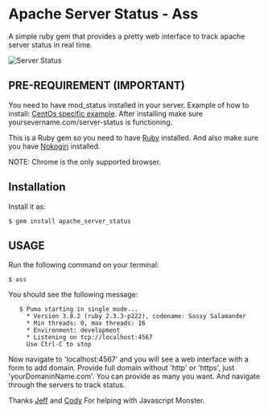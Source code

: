 # Apache Server Status - Ass

A simple ruby gem that provides a pretty web interface to track apache server status in real time.

![Server Status](http://res.cloudinary.com/dvnjqhdxp/image/upload/v1490048069/ezgif.com-video-to-gif.gif)


## PRE-REQUIREMENT (IMPORTANT)

You need to have mod_status installed in your server. Example of how to install: [CentOs specific example](http://www.tecmint.com/monitor-apache-web-server-load-and-page-statistics/). After installing make sure yoursevername.com/server-status is functioning.

This is a Ruby gem so you need to have [Ruby](https://www.ruby-lang.org/en/) installed. And also make sure you have [Nokogiri](http://www.nokogiri.org/) installed.

NOTE: Chrome is the only supported browser.

## Installation
Install it as:

    $ gem install apache_server_status


## USAGE

Run the following command on your terminal:

    $ ass

You should see the following message:

```
   $ Puma starting in single mode...
     * Version 3.8.2 (ruby 2.3.3-p222), codename: Sassy Salamander
     * Min threads: 0, max threads: 16
     * Environment: development
     * Listening on tcp://localhost:4567
     Use Ctrl-C to stop
```

Now navigate to 'localhost:4567' and you will see a web interface with a form to add domain. Provide full domain without 'http' or 'https', just 'yourDomaninName.com'. You can provide as many you want. And navigate through the servers to track status.


Thanks [Jeff](https://github.com/Jeff-Russ) and [Cody](https://github.com/codyrobbins) For helping with Javascript Monster.
